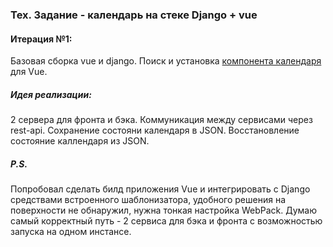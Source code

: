 ### Тех. Задание - календарь на стеке Django + vue
#### Итерация №1:
Базовая сборка vue и django.
Поиск и установка [компонента календаря](https://github.com/richardtallent/vue-simple-calendar) для Vue.

##### Идея реализации:

2 сервера для фронта и бэка. Коммуникация между сервисами через rest-api.
Сохранение состояни календаря в JSON.
Восстановление состояние каллендаря из JSON.

##### P.S.
Попробовал сделать билд приложения Vue и интегрировать с Django средствами встроенного шаблонизатора, удобного решения на поверхности не обнаружил, нужна тонкая настройка WebPack.
Думаю самый корректный путь - 2 сервиса для бэка и фронта с возможностью запуска на одном инстансе.

